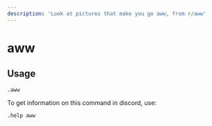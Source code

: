 ```yaml
---
description: 'Look at pictures that make you go aww, from r/aww'
---
```


# aww

## Usage

```text
.aww
```

To get information on this command in discord, use:

`.help aww`

